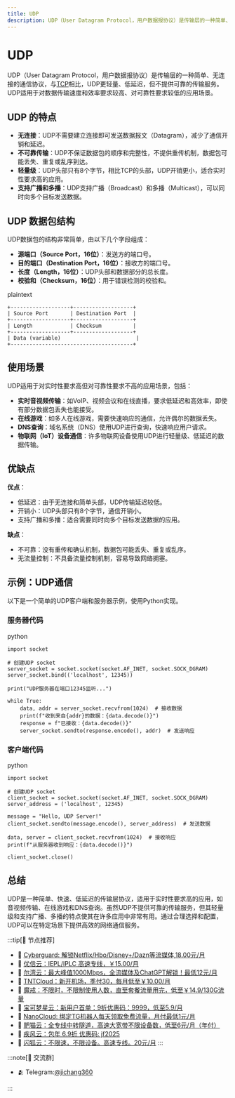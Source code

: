 ```yaml
---
title: UDP
description: UDP（User Datagram Protocol，用户数据报协议）是传输层的一种简单、无连接的通信协议，与TCP相比，UDP更轻量、低延迟，但不提供可靠的传输服务。UDP适用于对数据传输速度和效率要求较高、对可靠性要求较低的应用场景。
---
```

# UDP

UDP（User Datagram Protocol，用户数据报协议）是传输层的一种简单、无连接的通信协议，与[TCP](/wiki/tcp)相比，UDP更轻量、低延迟，但不提供可靠的传输服务。UDP适用于对数据传输速度和效率要求较高、对可靠性要求较低的应用场景。

## UDP 的特点

- **无连接**：UDP不需要建立连接即可发送数据报文（Datagram），减少了通信开销和延迟。
- **不可靠传输**：UDP不保证数据包的顺序和完整性，不提供重传机制，数据包可能丢失、重复或乱序到达。
- **轻量级**：UDP头部只有8个字节，相比TCP的头部，UDP开销更小，适合实时性要求高的应用。
- **支持广播和多播**：UDP支持广播（Broadcast）和多播（Multicast），可以同时向多个目标发送数据。

## UDP 数据包结构

UDP数据包的结构非常简单，由以下几个字段组成：

- **源端口（Source Port，16位）**：发送方的端口号。
- **目的端口（Destination Port，16位）**：接收方的端口号。
- **长度（Length，16位）**：UDP头部和数据部分的总长度。
- **校验和（Checksum，16位）**：用于错误检测的校验和。

plaintext

```
+-------------------+-------------------+
| Source Port       | Destination Port  |
+-------------------+-------------------+
| Length            | Checksum          |
+-------------------+-------------------+
| Data (variable)                        |
+---------------------------------------+
```

## 使用场景

UDP适用于对实时性要求高但对可靠性要求不高的应用场景，包括：

- **实时音视频传输**：如VoIP、视频会议和在线直播，要求低延迟和高效率，即使有部分数据包丢失也能接受。
- **在线游戏**：如多人在线游戏，需要快速响应的通信，允许偶尔的数据丢失。
- **DNS查询**：域名系统（DNS）使用UDP进行查询，快速响应用户请求。
- **物联网（IoT）设备通信**：许多物联网设备使用UDP进行轻量级、低延迟的数据传输。

## 优缺点

**优点**：

- 低延迟：由于无连接和简单头部，UDP传输延迟较低。
- 开销小：UDP头部只有8个字节，通信开销小。
- 支持广播和多播：适合需要同时向多个目标发送数据的应用。

**缺点**：

- 不可靠：没有重传和确认机制，数据包可能丢失、重复或乱序。
- 无流量控制：不具备流量控制机制，容易导致网络拥塞。

## 示例：UDP通信

以下是一个简单的UDP客户端和服务器示例，使用Python实现。

### 服务器代码

python

```
import socket

# 创建UDP socket
server_socket = socket.socket(socket.AF_INET, socket.SOCK_DGRAM)
server_socket.bind(('localhost', 12345))

print("UDP服务器在端口12345监听...")

while True:
    data, addr = server_socket.recvfrom(1024)  # 接收数据
    print(f"收到来自{addr}的数据：{data.decode()}")
    response = f"已接收：{data.decode()}"
    server_socket.sendto(response.encode(), addr)  # 发送响应
```

### 客户端代码

python

```
import socket

# 创建UDP socket
client_socket = socket.socket(socket.AF_INET, socket.SOCK_DGRAM)
server_address = ('localhost', 12345)

message = "Hello, UDP Server!"
client_socket.sendto(message.encode(), server_address)  # 发送数据

data, server = client_socket.recvfrom(1024)  # 接收响应
print(f"从服务器收到响应：{data.decode()}")

client_socket.close()
```

## 总结

UDP是一种简单、快速、低延迟的传输层协议，适用于实时性要求高的应用，如音视频传输、在线游戏和DNS查询。虽然UDP不提供可靠的传输服务，但其轻量级和支持广播、多播的特点使其在许多应用中非常有用。通过合理选择和配置，UDP可以在特定场景下提供高效的网络通信服务。


:::tip[🎉 节点推荐]
- 🚀 [Cyberguard: 解锁Netflix/Hbo/Disney+/Dazn等流媒体,18.00元/月](https://a.suola.link/cyberguard)<br>
- 🚀 [优信云：IEPL/IPLC 高速专线，￥15.00/月](https://a.suola.link/youxinyun)<br>
- 🚀 [尔湾云：最大峰值1000Mbps，全流媒体及ChatGPT解锁！最低12元/月](https://a.suola.link/erwan)<br>
- 🚀 [TNTCloud：新开机场，季付30，每月低至￥10.00/月](https://a.suola.link/tnt)<br>
- 🚀 [魔戒：不限时，不限制使用人数，直至套餐流量用完，低至￥14.9/130G流量](https://a.suola.link/mojie)<br>
- 🚀 [宝可梦星云：新用户首单：9折优惠码：9999，低至5.9/月 ](https://a.suola.link/pokemon)<br>
- 🚀 [NanoCloud: 绑定TG机器人每天领取免费流量，月付最低1元/月](https://a.suola.link/nanocloud)<br>
- 🚀 [肥猫云：全专线中转隧道，高速大宽带不限设备数，低至6元/月（年付）](https://a.suola.link/feimao)<br>
- 🚀 [疾风云：包年 6.9折 优惠码: jf2025](https://a.suola.link/jifeng)<br>
- 🚀 [闪狐云：不限速，不限设备。高速专线。20元/月](https://a.suola.link/shy)
:::

:::note[💬 交流群]

- 🫂 Telegram:[@jichang360](https://t.me/jichang360)

:::